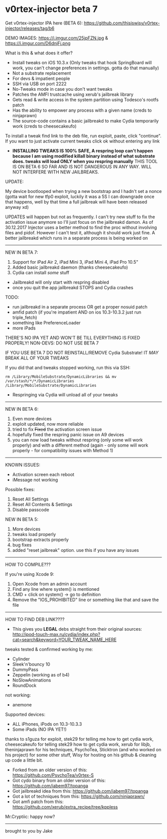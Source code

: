 # v0rtex-injector beta 7

Get v0rtex-injector IPA here (BETA 6): https://github.com/thisiswisy/v0rtex-injector/releases/tag/b6

DEMO IMAGES: https://i.imgur.com/25jpFZN.jpg & https://i.imgur.com/D6dnjFj.png

What is this & what does it offer?

- Install tweaks on iOS 10.3.x (Only tweaks that hook SpringBoard will work, you can't change preferences in settings. gotta do that manually)
- Not a substrate replacement
- For devs & impatient people
- SSH via USB on port 2222
- No-Tweaks mode in case you don't want tweaks 
- Patches the AMFI trustcache using xerub's jailbreak library
- Gets read & write access in the system partition using Todesco's rootfs patch
- Has the ability to empower any process with a given name (creds to ninjaprawn)
- The source-code contains a basic jailbreakd to make Cydia temporarily work (creds to cheesecakeufo)

To install a tweak find link to the deb file, run exploit, paste, click "continue". If you want to just activate current tweaks click ok without entering any link
- **INSTALLING TWEAKS IS 100% SAFE, A respring loop can't happen because I am using modified killall binary instead of what substrate does. tweaks will load ONLY when you respring manually** THIS TOOL IS ON BETA 6 SO FAR AND IS NOT DANGEROUS IN ANY WAY. WILL NOT INTERFERE WITH NEW JAILBREAKS.

UPDATE:

My device bootlooped when trying a new bootstrap and I hadn't set a nonce (gotta wait for new tfp0 exploit, luckily it was a 5S I can downgrade once that happens, well by that time a full jailbreak will have been released anyway xd)

UPDATES will happen but not as frequently. I can't try new stuff to fix the activation issue anymore so I'll just focus on the jailbreakd damon. As of 30.12.2017 Injector uses a better method to find the proc without involving files and pidof. However I can't test it, although it should work just fine. A better jailbreakd which runs in a separate process is being worked on

----------------
NEW IN BETA 7:
1. Support for iPad Air 2, iPad Mini 3, iPad Mini 4, iPad Pro 10.5"
2. Added basic jailbreakd daemon (thanks cheesecakeufo)
3. Cydia can install *some* stuff

- Jailbreakd will only start with respring disabled
- once you quit the app jailbreakd STOPS and Cydia crashes

TODO:

- run jailbreakd in a separate process OR get a proper nosuid patch
- amfid patch (if you're impatient AND on ios 10.3-10.3.2 just run triple_fetch)
- something like PreferenceLoader
- more iPads

THERE'S NO IPA YET AND WON'T BE TILL EVERYTHING IS FIXED PROPERLY! NON-DEVS: DO NOT USE BETA 7

IF YOU USE BETA 7 DO NOT REINSTALL/REMOVE Cydia Substrate! IT *MAY* BREAK ALL OF YOUR TWEAKS

If you did that and tweaks stopped working, run this via SSH:

    rm /Library/MobileSubstrate/DynamicLibraries && mv /var/stash/*/*/DynamicLibraries /Library/MobileSubstrate/DynamicLibraries
    
- Respringing via Cydia will unload all of your tweaks

-----------------------------------
NEW IN BETA 6:

1. Even more devices
2. exploit updated, now more reliable
3. tried to fix ~~Fixed~~ the activation screen issue
4. hopefully fixed the respring panic issue on A9 devices
5. you can now load tweaks without respring (only some will work properly) and with a different method (again - only some will work properly - for compatibility issues with Method 1)
-------------------------------------------------

KNOWN ISSUES:

- Activation screen each reboot
- iMessage not working

Possible fixes:
1. Reset All Settings
2. Reset All Contents & Settings
3. Disable passcode


NEW IN BETA 5:

1. More devices
2. tweaks load properly
3. bootstrap extracts properly
4. bug fixes
5. added "reset jailbreak" option. use this if you have any issues
-------------

HOW TO COMPILE???

If you're using Xcode 9:
1. Open Xcode from an admin account
2. Find any line where system() is mentioned
3. CMD + click on system() -> go to definition
4. Remove the "IOS_PROHIBITED" line or something like that and save the file

-------------------------------------------------

HOW TO FIND DEB LINK????
- This gives you **LEGAL** debs straight from their original sources: http://ipod-touch-max.ru/cydia/index.php?cat=search&keyword=YOUR_TWEAK_NAME_HERE


tweaks tested & confirmed working by me:

- Cylinder
- Sleek'n'bouncy 10
- DummyPass
- Zeppelin (working as of b4)
- NoSlowAnimations
- RoundDock

not working:

- anemone 


Supported devices:

- ALL iPhones, iPods on 10.3-10.3.3
- Some iPads (NO IPA YET!)



thanks to s1guza for exploit, stek29 for telling me how to get cydia work, cheesecakeufo for telling stek29 how to get cydia work, xerub for libjb, theninjaprawn for his techniques, PsychoTea, Sticktron (and who worked on his project) for some other stuff, Wisy for hosting on his github & cleaning up code a little bit. 

- Forked from an older version of this: https://github.com/PsychoTea/v0rtex-S
- Got cydo binary from an older version of this: https://github.com/iabem97/topanga
- Got jailbreakd idea from this: https://github.com/iabem97/topanga
- Got a lot of techniques from this: https://github.com/ninjaprawn/
- Got amfi patch from this: https://github.com/xerub/extra_recipe/tree/kppless

Mr.Cryptiic: happy now?

------

brought to you by Jake

